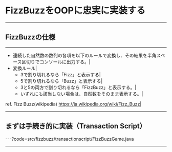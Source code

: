 # FizzBuzzをOOPに忠実に実装する

---

## FizzBuzzの仕様

---

* 連続した自然数の数列の各項を以下のルールで変換し、その結果を半角スペース区切りでコンソールに出力する。|
* 変換ルール|
  * 3で割り切れるなら「Fizz」と表示する|
  * 5で割り切れるなら「Buzz」と表示する|
  * 3と5の両方で割り切れるなら「FizzBuzz」と表示する。|
  * いずれにも該当しない場合は、自然数をそのまま表示する。|

ref. Fizz Buzz(wikipedia) https://ja.wikipedia.org/wiki/Fizz_Buzz|

---

## まずは手続き的に実装（Transaction Script）

---?code=src/fizzbuzz/transactionscript/FizzBuzzGame.java

---

